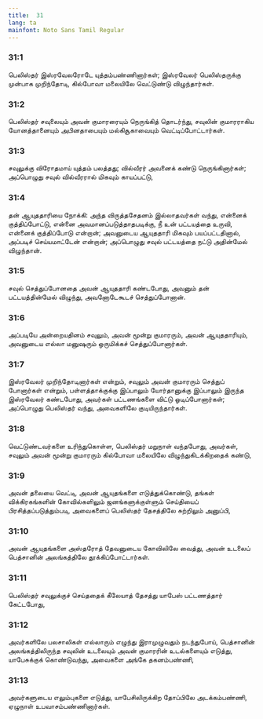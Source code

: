```yaml
---
title:  31
lang: ta
mainfont: Noto Sans Tamil Regular
---
```


###  31:1

பெலிஸ்தர் இஸ்ரவேலரோடே யுத்தம்பண்ணினார்கள்; இஸ்ரவேலர் பெலிஸ்தருக்கு முன்பாக முறிந்தோடி, கில்போவா மலையிலே வெட்டுண்டு விழுந்தார்கள்.

###  31:2

பெலிஸ்தர் சவுலையும் அவன் குமாரரையும் நெருங்கித் தொடர்ந்து, சவுலின் குமாரராகிய யோனத்தானையும் அபினதாபையும் மல்கிசூகாவையும் வெட்டிப்போட்டார்கள்.

###  31:3

சவுலுக்கு விரோதமாய் யுத்தம் பலத்தது; வில்வீரர் அவனைக் கண்டு நெருங்கினார்கள்; அப்பொழுது சவுல் வில்வீரரால் மிகவும் காயப்பட்டு,

###  31:4

தன் ஆயுததாரியை நோக்கி: அந்த விருத்தசேதனம் இல்லாதவர்கள் வந்து, என்னைக் குத்திப்போட்டு, என்னை அவமானப்படுத்தாதபடிக்கு, நீ உன் பட்டயத்தை உருவி, என்னைக் குத்திப்போடு என்றான்; அவனுடைய ஆயுததாரி மிகவும் பயப்பட்டதினால், அப்படிச் செய்யமாட்டேன் என்றான்; அப்பொழுது சவுல் பட்டயத்தை நட்டு அதின்மேல் விழுந்தான்.

###  31:5

சவுல் செத்துப்போனதை அவன் ஆயுததாரி கண்டபோது, அவனும் தன் பட்டயத்தின்மேல் விழுந்து, அவனோடேகூடச் செத்துப்போனான்.

###  31:6

அப்படியே அன்றையதினம் சவுலும், அவன் மூன்று குமாரரும், அவன் ஆயுததாரியும், அவனுடைய எல்லா மனுஷரும் ஒருமிக்கச் செத்துப்போனார்கள்.

###  31:7

இஸ்ரவேலர் முறிந்தோடினார்கள் என்றும், சவுலும் அவன் குமாரரும் செத்துப் போனார்கள் என்றும், பள்ளத்தாக்குக்கு இப்பாலும் யோர்தானுக்கு இப்பாலும் இருந்த இஸ்ரவேலர் கண்டபோது, அவர்கள் பட்டணங்களை விட்டு ஓடிப்போனார்கள்; அப்பொழுது பெலிஸ்தர் வந்து, அவைகளிலே குடியிருந்தார்கள்.

###  31:8

வெட்டுண்டவர்களை உரிந்துகொள்ள, பெலிஸ்தர் மறுநாள் வந்தபோது, அவர்கள், சவுலும் அவன் மூன்று குமாரரும் கில்போவா மலையிலே விழுந்துகிடக்கிறதைக் கண்டு,

###  31:9

அவன் தலையை வெட்டி, அவன் ஆயுதங்களை எடுத்துக்கொண்டு, தங்கள் விக்கிரகங்களின் கோவில்களிலும் ஜனங்களுக்குள்ளும் செய்தியைப் பிரசித்தப்படுத்தும்படி, அவைகளைப் பெலிஸ்தர் தேசத்திலே சுற்றிலும் அனுப்பி,

###  31:10

அவன் ஆயுதங்களை அஸ்தரோத் தேவனுடைய கோவிலிலே வைத்து, அவன் உடலைப் பெத்சானின் அலங்கத்திலே தூக்கிப்போட்டார்கள்.

###  31:11

பெலிஸ்தர் சவுலுக்குச் செய்ததைக் கீலேயாத் தேசத்து யாபேஸ் பட்டணத்தார் கேட்டபோது,

###  31:12

அவர்களிலே பலசாலிகள் எல்லாரும் எழுந்து இராமுழுவதும் நடந்துபோய், பெத்சானின் அலங்கத்திலிருந்த சவுலின் உடலையும் அவன் குமாரரின் உடல்களையும் எடுத்து, யாபேசுக்குக் கொண்டுவந்து, அவைகளை அங்கே தகனம்பண்ணி,

###  31:13

அவர்களுடைய எலும்புகளை எடுத்து, யாபேசிலிருக்கிற தோப்பிலே அடக்கம்பண்ணி, ஏழுநாள் உபவாசம்பண்ணினார்கள்.

